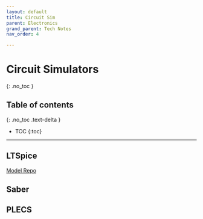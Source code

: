 ```yaml
---
layout: default
title: Circuit Sim
parent: Electronics
grand_parent: Tech Notes
nav_order: 4

---
```


# Circuit Simulators
{: .no_toc }

## Table of contents
{: .no_toc .text-delta }

* TOC
{:toc}

---

## LTSpice
[Model Repo](https://github.com/chrispwu/LTSpice)  

## Saber

## PLECS
